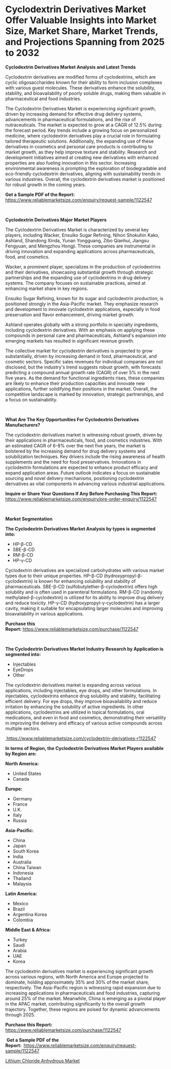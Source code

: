 <p><h1>Cyclodextrin Derivatives Market Offer Valuable Insights into Market Size, Market Share, Market Trends, and Projections Spanning from 2025 to 2032</h1></p><p><strong>Cyclodextrin Derivatives Market Analysis and Latest Trends</strong></p>
<p><p>Cyclodextrin derivatives are modified forms of cyclodextrins, which are cyclic oligosaccharides known for their ability to form inclusion complexes with various guest molecules. These derivatives enhance the solubility, stability, and bioavailability of poorly soluble drugs, making them valuable in pharmaceutical and food industries. </p><p>The Cyclodextrin Derivatives Market is experiencing significant growth, driven by increasing demand for effective drug delivery systems, advancements in pharmaceutical formulations, and the rise of nutraceuticals. The market is expected to grow at a CAGR of 12.5% during the forecast period. Key trends include a growing focus on personalized medicine, where cyclodextrin derivatives play a crucial role in formulating tailored therapeutic solutions. Additionally, the expanding use of these derivatives in cosmetics and personal care products is contributing to market growth, as they help improve texture and stability. Research and development initiatives aimed at creating new derivatives with enhanced properties are also fueling innovation in this sector. Increasing environmental awareness is prompting the exploration of biodegradable and eco-friendly cyclodextrin derivatives, aligning with sustainability trends in various industries. Overall, the cyclodextrin derivatives market is positioned for robust growth in the coming years.</p></p>
<p><strong>Get a Sample PDF of the Report:&nbsp;</strong> <a href="https://www.reliablemarketsize.com/enquiry/request-sample/1122547?utm_campaign=2445&utm_medium=2&utm_source=Github&utm_content=ia&utm_term=31032025&utm_id=cyclodextrin-derivatives">https://www.reliablemarketsize.com/enquiry/request-sample/1122547</a></p>
<p>&nbsp;</p>
<p><strong>Cyclodextrin Derivatives Major Market Players</strong></p>
<p><p>The Cyclodextrin Derivatives Market is characterized by several key players, including Wacker, Ensuiko Sugar Refining, Nihon Shokuhin Kako, Ashland, Shandong Xinda, Yunan Yongguang, Zibo Qianhui, Jiangsu Fengyuan, and Mengzhou Hongji. These companies are instrumental in driving innovation and expanding applications across pharmaceuticals, food, and cosmetics.</p><p>Wacker, a prominent player, specializes in the production of cyclodextrins and their derivatives, showcasing substantial growth through strategic partnerships and the expanding use of cyclodextrins in drug delivery systems. The company focuses on sustainable practices, aimed at enhancing market share in key regions.</p><p>Ensuiko Sugar Refining, known for its sugar and cyclodextrin production, is positioned strongly in the Asia-Pacific market. They emphasize research and development to innovate cyclodextrin applications, especially in food preservation and flavor enhancement, driving market growth.</p><p>Ashland operates globally with a strong portfolio in specialty ingredients, including cyclodextrin derivatives. With an emphasis on applying these compounds in personal care and pharmaceuticals, Ashland's expansion into emerging markets has resulted in significant revenue growth.</p><p>The collective market for cyclodextrin derivatives is projected to grow substantially, driven by increasing demand in food, pharmaceutical, and cosmetic sectors. Specific sales revenues for individual companies are not disclosed, but the industry's trend suggests robust growth, with forecasts predicting a compound annual growth rate (CAGR) of over 5% in the next five years. As the demand for functional ingredients rises, these companies are likely to enhance their production capacities and innovate new applications, further solidifying their positions in the market. Overall, the competitive landscape is marked by innovation, strategic partnerships, and a focus on sustainability.</p></p>
<p>&nbsp;</p>
<p><strong>What Are The Key Opportunities For Cyclodextrin Derivatives Manufacturers?</strong></p>
<p><p>The cyclodextrin derivatives market is witnessing robust growth, driven by their applications in pharmaceuticals, food, and cosmetics industries. With an estimated CAGR of 6-8% over the next five years, the market is bolstered by the increasing demand for drug delivery systems and solubilization techniques. Key drivers include the rising awareness of health supplements and the need for food preservatives. Innovations in cyclodextrin formulations are expected to enhance product efficacy and expand application areas. Future outlook indicates a focus on sustainable sourcing and novel delivery mechanisms, positioning cyclodextrin derivatives as vital components in advancing various industrial applications.</p></p>
<p><strong>Inquire or Share Your Questions If Any Before Purchasing This Report:</strong> <a href="https://www.reliablemarketsize.com/enquiry/pre-order-enquiry/1122547?utm_campaign=2445&utm_medium=2&utm_source=Github&utm_content=ia&utm_term=31032025&utm_id=cyclodextrin-derivatives">https://www.reliablemarketsize.com/enquiry/pre-order-enquiry/1122547</a></p>
<p>&nbsp;</p>
<p><strong>Market Segmentation</strong></p>
<p><strong>The Cyclodextrin Derivatives Market Analysis by types is segmented into:</strong></p>
<p><ul><li>HP-β-CD</li><li>SBE-β-CD</li><li>RM-β-CD</li><li>HP-γ-CD</li></ul></p>
<p><p>Cyclodextrin derivatives are specialized carbohydrates with various market types due to their unique properties. HP-β-CD (hydroxypropyl-β-cyclodextrin) is known for enhancing solubility and stability of pharmaceuticals. SBE-β-CD (sulfobutylether-β-cyclodextrin) offers high solubility and is often used in parenteral formulations. RM-β-CD (randomly methylated-β-cyclodextrin) is utilized for its ability to improve drug delivery and reduce toxicity. HP-γ-CD (hydroxypropyl-γ-cyclodextrin) has a larger cavity, making it suitable for encapsulating larger molecules and improving bioavailability in various applications.</p></p>
<p><strong>Purchase this Report:&nbsp;</strong><a href="https://www.reliablemarketsize.com/purchase/1122547?utm_campaign=2445&utm_medium=2&utm_source=Github&utm_content=ia&utm_term=31032025&utm_id=cyclodextrin-derivatives">https://www.reliablemarketsize.com/purchase/1122547</a></p>
<p>&nbsp;</p>
<p><strong>The Cyclodextrin Derivatives Market Industry Research by Application is segmented into:</strong></p>
<p><ul><li>Injectables</li><li>EyeDrops</li><li>Other</li></ul></p>
<p><p>The cyclodextrin derivatives market is expanding across various applications, including injectables, eye drops, and other formulations. In injectables, cyclodextrins enhance drug solubility and stability, facilitating efficient delivery. For eye drops, they improve bioavailability and reduce irritation by enhancing the solubility of active ingredients. In other applications, cyclodextrins are utilized in topical formulations, oral medications, and even in food and cosmetics, demonstrating their versatility in improving the delivery and efficacy of various active compounds across multiple sectors.</p></p>
<p><a href="https://www.reliablemarketsize.com/cyclodextrin-derivatives-r1122547?utm_campaign=2445&utm_medium=2&utm_source=Github&utm_content=ia&utm_term=31032025&utm_id=cyclodextrin-derivatives">&nbsp;https://www.reliablemarketsize.com/cyclodextrin-derivatives-r1122547</a></p>
<p><strong>In terms of Region, the Cyclodextrin Derivatives Market Players available by Region are:</strong></p>
<p>
    <p> <strong> North America: </strong>
        <ul>
            <li>United States</li>
            <li>Canada</li>
        </ul>
        </p> 
    <p> <strong> Europe: </strong>
        <ul>
            <li>Germany</li>
            <li>France</li>
            <li>U.K.</li>
            <li>Italy</li>
            <li>Russia</li>
        </ul>
        </p> 
    <p> <strong> Asia-Pacific: </strong>
        <ul>
            <li>China</li>
            <li>Japan</li>
            <li>South Korea</li>
            <li>India</li>
            <li>Australia</li>
            <li>China Taiwan</li>
            <li>Indonesia</li>
            <li>Thailand</li>
            <li>Malaysia</li>
        </ul>
        </p> 
    <p> <strong> Latin America: </strong>
        <ul>
            <li>Mexico</li>
            <li>Brazil</li>
            <li>Argentina Korea</li>
            <li>Colombia</li>
        </ul>
        </p> 
    <p> <strong> Middle East & Africa: </strong>
        <ul>
            <li>Turkey</li>
            <li>Saudi</li>
            <li>Arabia</li>
            <li>UAE</li>
            <li>Korea</li>
        </ul>
    </p>
    </p>
<p><p>The cyclodextrin derivatives market is experiencing significant growth across various regions, with North America and Europe projected to dominate, holding approximately 35% and 30% of the market share, respectively. The Asia-Pacific region is witnessing rapid expansion due to increasing applications in pharmaceuticals and food industries, capturing around 25% of the market. Meanwhile, China is emerging as a pivotal player in the APAC market, contributing significantly to the overall growth trajectory. Together, these regions are poised for dynamic advancements through 2025.</p></p>
<p><strong>Purchase this Report: </strong><a href="https://www.reliablemarketsize.com/purchase/1122547?utm_campaign=2445&utm_medium=2&utm_source=Github&utm_content=ia&utm_term=31032025&utm_id=cyclodextrin-derivatives">https://www.reliablemarketsize.com/purchase/1122547</a></p>
<p>&nbsp;<strong>Get a Sample PDF of the Report:&nbsp;&nbsp;</strong><a href="https://www.reliablemarketsize.com/enquiry/request-sample/1122547?utm_campaign=2445&utm_medium=2&utm_source=Github&utm_content=ia&utm_term=31032025&utm_id=cyclodextrin-derivatives">https://www.reliablemarketsize.com/enquiry/request-sample/1122547</a></p>
<p><strong></strong></p>
<p><p><a href="https://github.com/JubayerMia832/Market-Research-Report-List-2/blob/main/lithium-chloride-anhydrous-market.md?utm_campaign=2445&utm_medium=2&utm_source=Github&utm_content=ia&utm_term=31032025&utm_id=cyclodextrin-derivatives">Lithium Chloride Anhydrous Market</a></p></p>